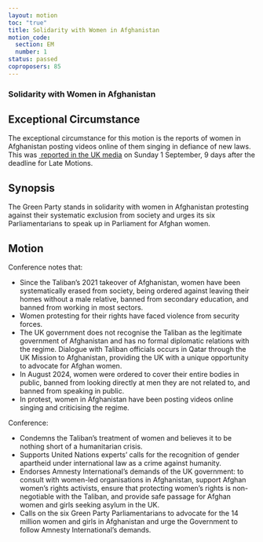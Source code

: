 ```yaml
---
layout: motion
toc: "true"
title: Solidarity with Women in Afghanistan
motion_code:
  section: EM
  number: 1
status: passed
coproposers: 85
---
```

### Solidarity with Women in Afghanistan

## Exceptional Circumstance

The exceptional circumstance for this motion is the reports of women in Afghanistan posting videos online of them singing in defiance of new laws. This was [ reported in the UK media](https://eur01.safelinks.protection.outlook.com/?url=https%3A%2F%2Fwww.theguardian.com%2Fworld%2Farticle%2F2024%2Fsep%2F01%2Fafghan-women-sing-in-defiance-of-taliban-laws-silencing-their-voices&data=05%7C02%7CAsh.Routh%40greenparty.org.uk%7C45552ffed40745dba68c08dccf55a94a%7Cb549952b9d8d464e80deb68e13eeb18f%7C0%7C0%7C638613214018233622%7CUnknown%7CTWFpbGZsb3d8eyJWIjoiMC4wLjAwMDAiLCJQIjoiV2luMzIiLCJBTiI6Ik1haWwiLCJXVCI6Mn0%3D%7C0%7C%7C%7C&sdata=6ag37zMXKgOYfC8zZ%2FB6xOGwBATFDn4k0QJ%2BpjXw5kk%3D&reserved=0 "Original URL: https\://www.theguardian.com/world/article/2024/sep/01/afghan-women-sing-in-defiance-of-taliban-laws-silencing-their-voices. Click or tap if you trust this link.") on Sunday 1 September, 9 days after the deadline for Late Motions.

## Synopsis

The Green Party stands in solidarity with women in Afghanistan protesting against their systematic exclusion from society and urges its six Parliamentarians to speak up in Parliament for Afghan women.

## Motion

Conference notes that:

* Since the Taliban’s 2021 takeover of Afghanistan, women have been systematically erased from society, being ordered against leaving their homes without a male relative, banned from secondary education, and banned from working in most sectors.
* Women protesting for their rights have faced violence from security forces.
* The UK government does not recognise the Taliban as the legitimate government of Afghanistan and has no formal diplomatic relations with the regime. Dialogue with Taliban officials occurs in Qatar through the UK Mission to Afghanistan, providing the UK with a unique opportunity to advocate for Afghan women.
* In August 2024, women were ordered to cover their entire bodies in public, banned from looking directly at men they are not related to, and banned from speaking in public.
* In protest, women in Afghanistan have been posting videos online singing and criticising the regime.

Conference:

* Condemns the Taliban’s treatment of women and believes it to be nothing short of a humanitarian crisis.
* Supports United Nations experts’ calls for the recognition of gender apartheid under international law as a crime against humanity.
* Endorses Amnesty International’s demands of the UK government: to consult with women-led organisations in Afghanistan, support Afghan women’s rights activists, ensure that protecting women’s rights is non-negotiable with the Taliban, and provide safe passage for Afghan women and girls seeking asylum in the UK.
* Calls on the six Green Party Parliamentarians to advocate for the 14 million women and girls in Afghanistan and urge the Government to follow Amnesty International’s demands.